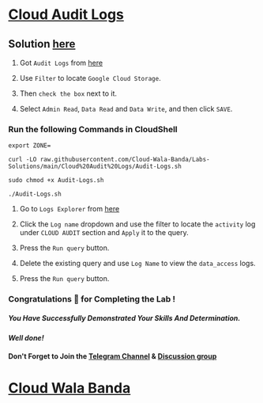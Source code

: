 # [Cloud Audit Logs](https://www.cloudskillsboost.google/paths/15/course_templates/99/labs/432519?)

## Solution [here](https://youtu.be/IZatdzjmncM)

1. Got `Audit Logs` from [here](https://console.cloud.google.com/iam-admin/audit)

2. Use `Filter` to locate `Google Cloud Storage`.

3. Then `check the box` next to it.

4. Select `Admin Read`, `Data Read` and `Data Write`, and then click `SAVE`.

### Run the following Commands in CloudShell

```
export ZONE=
```
```
curl -LO raw.githubusercontent.com/Cloud-Wala-Banda/Labs-Solutions/main/Cloud%20Audit%20Logs/Audit-Logs.sh

sudo chmod +x Audit-Logs.sh

./Audit-Logs.sh
```

1. Go to `Logs Explorer` from [here](https://console.cloud.google.com/logs/query)

2. Click the `Log name` dropdown and use the filter to locate the `activity` log under `CLOUD AUDIT` section and `Apply` it to the query.

3. Press the `Run query` button.

4. Delete the existing query and use `Log Name` to view the `data_access` logs.

5. Press the `Run query` button.


### Congratulations 🎉 for Completing the Lab !

##### *You Have Successfully Demonstrated Your Skills And Determination.*

#### *Well done!*

#### Don't Forget to Join the [Telegram Channel](https://t.me/cloudwalabanda) & [Discussion group](https://t.me/cloudwalabandachats)

# [Cloud Wala Banda](https://www.youtube.com/@cloudwalabanda)
